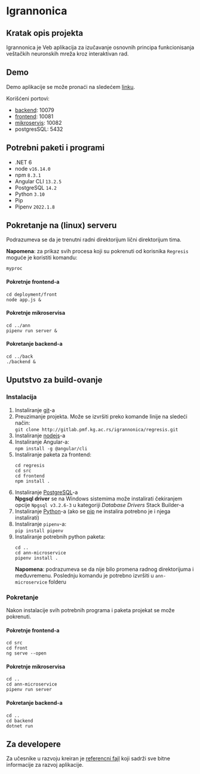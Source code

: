 # Igrannonica

## Kratak opis projekta

Igrannonica je Veb aplikacija za izučavanje osnovnih principa funkcionisanja veštačkih neuronskih mreža kroz interaktivan
rad.

## Demo

Demo aplikacije se može pronaći na sledećem [linku](softeng.pmf.kg.ac.rs:10081).

Korišćeni portovi:
* [backend](softeng.pmf.kg.ac.rs:10080): 10079
* [frontend](softeng.pmf.kg.ac.rs:10081): 10081
* [mikroservis](softeng.pmf.kg.ac.rs:10082/docs): 10082
* postgresSQL: 5432

## Potrebni paketi i programi

* .NET 6
* node `v16.14.0`
* npm `8.3.1`
* Angular CLI `13.2.5`
* PostgreSQL `14.2`
* Python `3.10`
* Pip
* Pipenv `2022.1.8`


## Pokretanje na (linux) serveru

Podrazumeva se da je trenutni radni direktorijum lični direktorijum tima.

**Napomena**: za prikaz svih procesa koji su pokrenuti od korisnika `Regresis` moguće je koristiti komandu:
```
myproc
```

#### Pokretnje frontend-a
 ```
cd deployment/front
node app.js &
 ```

#### Pokretnje mikroservisa
 ```
cd ../ann
pipenv run server &
 ```
 
#### Pokretanje backend-a
```
cd ../back
./backend &
```

## Uputstvo za build-ovanje
### Instalacija

1. Instaliranje [git](https://git-scm.com/book/en/v2/Getting-Started-Installing-Git)-a
2. Preuzimanje projekta. Može se izvršiti preko komande linije na sledeći način:  
    `git clone http://gitlab.pmf.kg.ac.rs/igrannonica/regresis.git`
3. Instaliranje [nodejs](https://nodejs.org/dist/v16.14.0)-a
4. Instaliranje Angular-a:  
    `npm install -g @angular/cli`
3. Instaliranje paketa za frontend:  
    ```
    cd regresis
    cd src
    cd frontend
    npm install .
    ```
4. Instaliranje [PostgreSQL](https://www.postgresql.org/download)-a  
    **Npgsql driver** se na Windows sistemima može instalirati čekiranjem opcije `Npgsql v3.2.6-3` u kategoriji _Database Drivers_ Stack Builder-a
5. Instaliranje [Python](https://www.python.org/downloads/release/python-3102)-a (ako se [pip](https://pypi.org/project/pip) ne instalira potrebno je i njega instalirati)
6. Instaliranje `pipenv`-a:  
    `pip install pipenv`
7. Instaliranje potrebnih python paketa:  
    ```
    cd ..
    cd ann-microservice
    pipenv install .
    ```
    **Napomena**: podrazumeva se da nije bilo promena radnog direktorijuma i međuvremenu. Poslednju komandu je potrebno izvršiti u `ann-microservice` folderu
    
### Pokretanje

Nakon instalacije svih potrebnih programa i paketa projekat se može pokrenuti.

#### Pokretnje frontend-a
 ```
cd src
cd front
ng serve --open
 ```

#### Pokretnje mikroservisa
 ```
cd ..
cd ann-microservice
pipenv run server
 ```
 
#### Pokretanje backend-a
```
cd ..
cd backend
dotnet run
```


## Za developere

Za učesnike u razvoju kreiran je [referencni fajl](docs/internal/reference.md) koji sadrži sve bitne informacije za razvoj aplikacije.